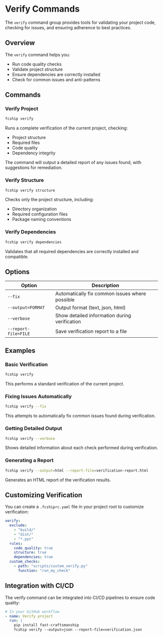 # Verify Commands

The `verify` command group provides tools for validating your project code, checking for issues, and ensuring adherence to best practices.

## Overview

The `verify` command helps you:

- Run code quality checks
- Validate project structure
- Ensure dependencies are correctly installed
- Check for common issues and anti-patterns

## Commands

### Verify Project

```bash
fcship verify
```

Runs a complete verification of the current project, checking:

- Project structure
- Required files
- Code quality
- Dependency integrity

The command will output a detailed report of any issues found, with suggestions for remediation.

### Verify Structure

```bash
fcship verify structure
```

Checks only the project structure, including:

- Directory organization
- Required configuration files
- Package naming conventions

### Verify Dependencies

```bash
fcship verify dependencies
```

Validates that all required dependencies are correctly installed and compatible.

## Options

| Option | Description |
| ------ | ----------- |
| `--fix` | Automatically fix common issues where possible |
| `--output=FORMAT` | Output format (text, json, html) |
| `--verbose` | Show detailed information during verification |
| `--report-file=FILE` | Save verification report to a file |

## Examples

### Basic Verification

```bash
fcship verify
```

This performs a standard verification of the current project.

### Fixing Issues Automatically

```bash
fcship verify --fix
```

This attempts to automatically fix common issues found during verification.

### Getting Detailed Output

```bash
fcship verify --verbose
```

Shows detailed information about each check performed during verification.

### Generating a Report

```bash
fcship verify --output=html --report-file=verification-report.html
```

Generates an HTML report of the verification results.

## Customizing Verification

You can create a `.fcshiprc.yaml` file in your project root to customize verification:

```yaml
verify:
  exclude:
    - "build/"
    - "dist/"
    - "*.pyc"
  rules:
    code_quality: true
    structure: true
    dependencies: true
  custom_checks:
    - path: "scripts/custom_verify.py"
      function: "run_my_check"
```

## Integration with CI/CD

The verify command can be integrated into CI/CD pipelines to ensure code quality:

```yaml
# In your GitHub workflow
- name: Verify project
  run: |
    pip install fast-craftsmanship
    fcship verify --output=json --report-file=verification.json
```